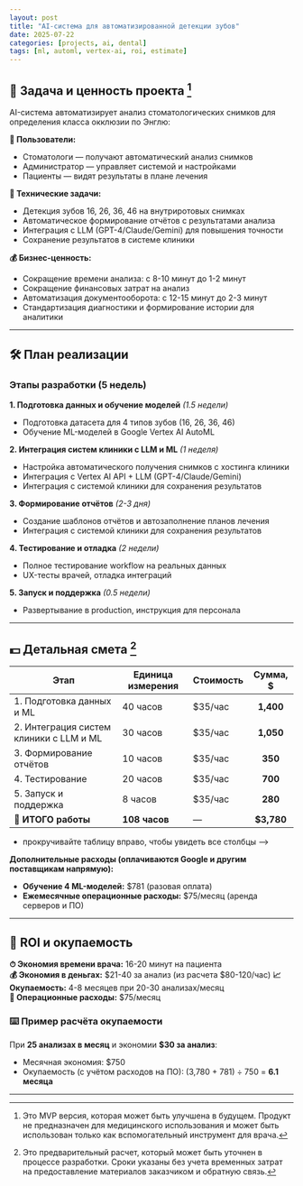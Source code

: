 ```yaml
---
layout: post
title: "AI-система для автоматизированной детекции зубов"
date: 2025-07-22
categories: [projects, ai, dental]
tags: [ml, automl, vertex-ai, roi, estimate]
---
```

 

## 🎯 Задача и ценность проекта [^1]

AI-система автоматизирует анализ стоматологических снимков для определения класса окклюзии по Энглю:

**👥 Пользователи:**
- Стоматологи — получают автоматический анализ снимков
- Администратор — управляет системой и настройками  
- Пациенты — видят результаты в плане лечения

**🔧 Технические задачи:**
- Детекция зубов 16, 26, 36, 46 на внутриротовых снимках
- Автоматическое формирование отчётов с результатами анализа
- Интеграция с LLM (GPT-4/Claude/Gemini) для повышения точности
- Сохранение результатов в системе клиники

**💰 Бизнес-ценность:**
- Сокращение времени анализа: с 8-10 минут до 1-2 минут
- Сокращение финансовых затрат на анализ
- Автоматизация документооборота: с 12-15 минут до 2-3 минут  
- Стандартизация диагностики и формирование истории для аналитики

---

## 🛠 План реализации

### Этапы разработки (5 недель)

**1. Подготовка данных и обучение моделей** *(1.5 недели)*
- Подготовка датасета для 4 типов зубов (16, 26, 36, 46)
- Обучение ML-моделей в Google Vertex AI AutoML

**2. Интеграция систем клиники с LLM и ML** *(1 неделя)*
- Настройка автоматического получения снимков с хостинга клиники
- Интеграция с Vertex AI API + LLM (GPT-4/Claude/Gemini)
- Интеграция с системой клиники для сохранения результатов

**3. Формирование отчётов** *(2-3 дня)*
- Создание шаблонов отчётов и автозаполнение планов лечения
- Интеграция с системой клиники для сохранения результатов

**4. Тестирование и отладка** *(2 недели)*
- Полное тестирование workflow на реальных данных
- UX-тесты врачей, отладка интеграций

**5. Запуск и поддержка** *(0.5 недели)*
- Развертывание в production, инструкция для персонала

---

## 💵 Детальная смета [^2]


| Этап | Единица измерения | Стоимость | Сумма, $ |
|------|-------------------|-----------|:--------:|
| 1. Подготовка данных и ML | 40 часов | $35/час | **1,400** |
| 2. Интеграция систем клиники с LLM и ML | 30 часов | $35/час | **1,050** |
| 3. Формирование отчётов | 10 часов | $35/час | **350** |
| 4. Тестирование | 20 часов | $35/час | **700** |
| 5. Запуск и поддержка | 8 часов | $35/час | **280** |
| **🎯 ИТОГО работы** | **108 часов** | — | **$3,780** |
* прокручивайте таблицу вправо, чтобы увидеть все столбцы –>


**Дополнительные расходы (оплачиваются Google и другим поставщикам напрямую):**
- **Обучение 4 ML-моделей:** $781 (разовая оплата)
- **Ежемесячные операционные расходы:** $75/месяц (аренда серверов и ПО)


---

## 💎 ROI и окупаемость

**⏱ Экономия времени врача:** 16-20 минут на пациента  
**💰 Экономия в деньгах:** $21-40 за анализ  (из расчета $80-120/час)
**📈 Окупаемость:** 4-8 месяцев при 20-30 анализах/месяц  
**🔄 Операционные расходы:** $75/месяц

### ⌨️ Пример расчёта окупаемости

При **25 анализах в месяц** и экономии **$30 за анализ**:
- Месячная экономия: $750
- Окупаемость (с учётом расходов на ПО): (3,780 + 781) ÷ 750 = **6.1 месяца**

---


[^1]: Это MVP версия, которая может быть улучшена в будущем. Продукт не предназначен для медицинского использования и может быть использован только как вспомогательный инструмент для врача.

[^2]: Это предварительный расчет, который может быть уточнен в процессе разработки. Сроки указаны без учета временных затрат на предоставление материалов заказчиком и обратную связь. 